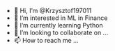 - 👋 Hi, I’m @Krzysztof197011
- 👀 I’m interested in ML in Finance
- 🌱 I’m currently learning Python
- 💞️ I’m looking to collaborate on ...
- 📫 How to reach me ...

<!---
Krzysztof197011/Krzysztof197011 is a ✨ special ✨ repository because its `README.md` (this file) appears on your GitHub profile.
You can click the Preview link to take a look at your changes.
--->
